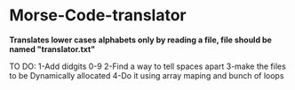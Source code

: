 # Morse-Code-translator

**Translates lower cases alphabets only by reading a file, file should be named "translator.txt"**

TO DO:
1-Add didgits 0-9
2-Find a way to tell spaces apart 
3-make the files to be Dynamically allocated
4-Do it using array maping and bunch of loops
